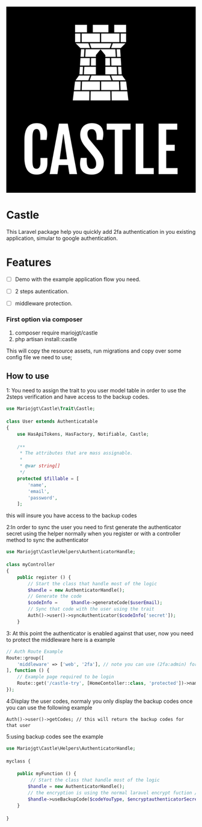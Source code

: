 ![image info](https://raw.githubusercontent.com/mariojgt/castle/main/Publish/Art/logo.png)


# Castle

This Laravel package help you quickly add 2fa authentication in you existing application, simular to google authentication.

# Features

-   [ ] Demo with the example application flow you need.
-   [ ] 2 steps autentication.
- [ ] middleware protection.



### First option via composer

1. composer require mariojgt/castle
2. php artisan install::castle

This will copy the resource assets, run migrations and copy over some config file we need to use;

## How to use

1: You need to assign the trait to you user model table in order to use the 2steps verification and have access to the backup codes.

```php
use Mariojgt\Castle\Trait\Castle;

class User extends Authenticatable
{
    use HasApiTokens, HasFactory, Notifiable, Castle;

    /**
     * The attributes that are mass assignable.
     *
     * @var string[]
     */
    protected $fillable = [
        'name',
        'email',
        'password',
    ];
```

this will insure you have access to the backup codes

2:In order to sync the user you need to first generate the authenticator secret using the helper normally when you register or with a controller method to sync the authenticator

```php
use Mariojgt\Castle\Helpers\AuthenticatorHandle;

class myController
{
    public register () {
	    // Start the class that handle most of the logic
	    $handle = new AuthenticatorHandle();
	    // Generate the code
		$codeInfo =	    $handle->generateCode($userEmail);
		// Sync that code with the user using the trait
		Auth()->user()->syncAuthenticator($codeInfo['secret']);
    }
```

3: At this point the authenticator is enabled against that user, now you need to protect the middleware here is a example

```php
// Auth Route Example
Route::group([
    'middleware' => ['web', '2fa'], // note you can use (2fa:admin) for admin guard or leave empty for web as default
], function () {
    // Example page required to be login
    Route::get('/castle-try', [HomeContoller::class, 'protected'])->name('castle.try');
});

```

4:Display the user codes, normaly you only display the backup codes once you can use the following example

```
Auth()->user()->getCodes; // this will return the backup codes for that user
```

5:using backup codes see the example

```php
use Mariojgt\Castle\Helpers\AuthenticatorHandle;

myclass {

	public myFunction () {
		 // Start the class that handle most of the logic
		$handle = new AuthenticatorHandle();
		// the encryption is using the normal laravel encrypt fuction // example encrypt('user_secret')
		$handle->useBackupCode($codeYouType, $encryptauthenticatorSecret); // The second parameter is not required
	}

}
```

